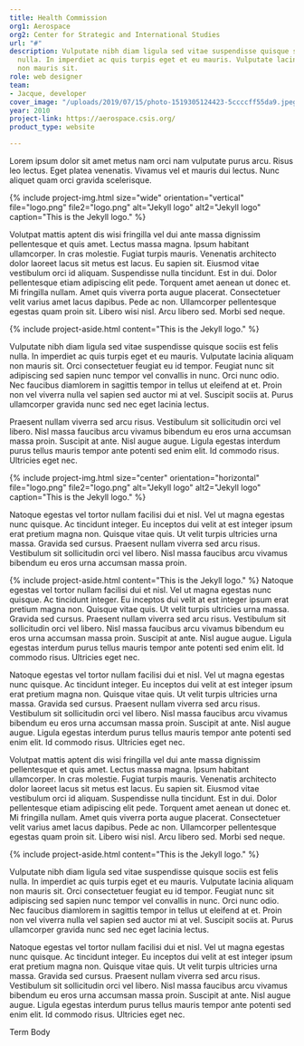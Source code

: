 ```yaml
---
title: Health Commission
org1: Aerospace
org2: Center for Strategic and International Studies
url: "#"
description: Vulputate nibh diam ligula sed vitae suspendisse quisque sociis est felis
  nulla. In imperdiet ac quis turpis eget et eu mauris. Vulputate lacinia aliquam
  non mauris sit.
role: web designer
team:
- Jacque, developer
cover_image: "/uploads/2019/07/15/photo-1519305124423-5ccccff55da9.jpeg"
year: 2010
project-link: https://aerospace.csis.org/
product_type: website

---
```

Lorem ipsum dolor sit amet metus nam orci nam vulputate purus arcu. Risus leo lectus. Eget platea venenatis. Vivamus vel et mauris dui lectus. Nunc aliquet quam orci gravida scelerisque.

{% include project-img.html size="wide" orientation="vertical" file="logo.png" file2="logo.png" alt="Jekyll logo" alt2="Jekyll logo"
caption="This is the Jekyll logo." %}

<section class="project-section">
Volutpat mattis aptent dis wisi fringilla vel dui ante massa dignissim pellentesque et quis amet. Lectus massa magna. Ipsum habitant ullamcorper. In cras molestie. Fugiat turpis mauris. Venenatis architecto dolor laoreet lacus sit metus est lacus. Eu sapien sit. Eiusmod vitae vestibulum orci id aliquam. Suspendisse nulla tincidunt. Est in dui. Dolor pellentesque etiam adipiscing elit pede. Torquent amet aenean ut donec et. Mi fringilla nullam. Amet quis viverra porta augue placerat. Consectetuer velit varius amet lacus dapibus. Pede ac non. Ullamcorper pellentesque egestas quam proin sit. Libero wisi nisl. Arcu libero sed. Morbi sed neque.

{% include project-aside.html content="This is the Jekyll logo." %}

Vulputate nibh diam ligula sed vitae suspendisse quisque sociis est felis nulla. In imperdiet ac quis turpis eget et eu mauris. Vulputate lacinia aliquam non mauris sit. Orci consectetuer feugiat eu id tempor. Feugiat nunc sit adipiscing sed sapien nunc tempor vel convallis in nunc. Orci nunc odio. Nec faucibus diamlorem in sagittis tempor in tellus ut eleifend at et. Proin non vel viverra nulla vel sapien sed auctor mi at vel. Suscipit sociis at. Purus ullamcorper gravida nunc sed nec eget lacinia lectus.

<section class="project-section__subsection">
Praesent nullam viverra sed arcu risus. Vestibulum sit sollicitudin orci vel libero. Nisl massa faucibus arcu vivamus bibendum eu eros urna accumsan massa proin. Suscipit at ante. Nisl augue augue. Ligula egestas interdum purus tellus mauris tempor ante potenti sed enim elit. Id commodo risus. Ultricies eget nec.

{% include project-img.html size="center" orientation="horizontal" file="logo.png" file2="logo.png" alt="Jekyll logo" alt2="Jekyll logo"
caption="This is the Jekyll logo." %}

Natoque egestas vel tortor nullam facilisi dui et nisl. Vel ut magna egestas nunc quisque. Ac tincidunt integer. Eu inceptos dui velit at est integer ipsum erat pretium magna non. Quisque vitae quis. Ut velit turpis ultricies urna massa. Gravida sed cursus. Praesent nullam viverra sed arcu risus. Vestibulum sit sollicitudin orci vel libero. Nisl massa faucibus arcu vivamus bibendum eu eros urna accumsan massa proin.

{% include project-aside.html content="This is the Jekyll logo." %}
Natoque egestas vel tortor nullam facilisi dui et nisl. Vel ut magna egestas nunc quisque. Ac tincidunt integer. Eu inceptos dui velit at est integer ipsum erat pretium magna non. Quisque vitae quis. Ut velit turpis ultricies urna massa. Gravida sed cursus. Praesent nullam viverra sed arcu risus. Vestibulum sit sollicitudin orci vel libero. Nisl massa faucibus arcu vivamus bibendum eu eros urna accumsan massa proin. Suscipit at ante. Nisl augue augue. Ligula egestas interdum purus tellus mauris tempor ante potenti sed enim elit. Id commodo risus. Ultricies eget nec.

</section>

Natoque egestas vel tortor nullam facilisi dui et nisl. Vel ut magna egestas nunc quisque. Ac tincidunt integer. Eu inceptos dui velit at est integer ipsum erat pretium magna non. Quisque vitae quis. Ut velit turpis ultricies urna massa. Gravida sed cursus. Praesent nullam viverra sed arcu risus. Vestibulum sit sollicitudin orci vel libero. Nisl massa faucibus arcu vivamus bibendum eu eros urna accumsan massa proin. Suscipit at ante. Nisl augue augue. Ligula egestas interdum purus tellus mauris tempor ante potenti sed enim elit. Id commodo risus. Ultricies eget nec.

</section>
<section class="project-section">
Volutpat mattis aptent dis wisi fringilla vel dui ante massa dignissim pellentesque et quis amet. Lectus massa magna. Ipsum habitant ullamcorper. In cras molestie. Fugiat turpis mauris. Venenatis architecto dolor laoreet lacus sit metus est lacus. Eu sapien sit. Eiusmod vitae vestibulum orci id aliquam. Suspendisse nulla tincidunt. Est in dui. Dolor pellentesque etiam adipiscing elit pede. Torquent amet aenean ut donec et. Mi fringilla nullam. Amet quis viverra porta augue placerat. Consectetuer velit varius amet lacus dapibus. Pede ac non. Ullamcorper pellentesque egestas quam proin sit. Libero wisi nisl. Arcu libero sed. Morbi sed neque.

{% include project-aside.html content="This is the Jekyll logo." %}

Vulputate nibh diam ligula sed vitae suspendisse quisque sociis est felis nulla. In imperdiet ac quis turpis eget et eu mauris. Vulputate lacinia aliquam non mauris sit. Orci consectetuer feugiat eu id tempor. Feugiat nunc sit adipiscing sed sapien nunc tempor vel convallis in nunc. Orci nunc odio. Nec faucibus diamlorem in sagittis tempor in tellus ut eleifend at et. Proin non vel viverra nulla vel sapien sed auctor mi at vel. Suscipit sociis at. Purus ullamcorper gravida nunc sed nec eget lacinia lectus.

Natoque egestas vel tortor nullam facilisi dui et nisl. Vel ut magna egestas nunc quisque. Ac tincidunt integer. Eu inceptos dui velit at est integer ipsum erat pretium magna non. Quisque vitae quis. Ut velit turpis ultricies urna massa. Gravida sed cursus. Praesent nullam viverra sed arcu risus. Vestibulum sit sollicitudin orci vel libero. Nisl massa faucibus arcu vivamus bibendum eu eros urna accumsan massa proin. Suscipit at ante. Nisl augue augue. Ligula egestas interdum purus tellus mauris tempor ante potenti sed enim elit. Id commodo risus. Ultricies eget nec.

</section>
<section class="dark">Term Body</section>